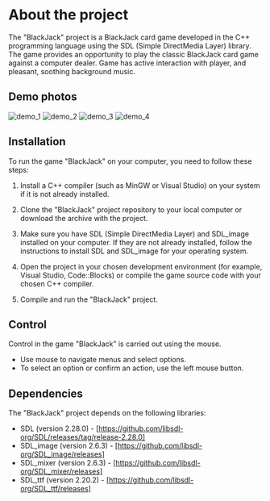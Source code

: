 # About the project

The "BlackJack" project is a BlackJack card game developed in the C++ programming language using the SDL (Simple DirectMedia Layer) library. The game provides an opportunity to play the classic BlackJack card game against a computer dealer. Game has active interaction with player, and pleasant, soothing background music.

## Demo photos

![demo_1](https://github.com/ExPikaPaka/BlackJack/assets/112851715/9a66b6d3-cd24-4b66-af4e-3765a6a9656e)
![demo_2](https://github.com/ExPikaPaka/BlackJack/assets/112851715/32991c61-7fd5-44fb-934e-cc6e1c98cf81)
![demo_3](https://github.com/ExPikaPaka/BlackJack/assets/112851715/fa0bdf39-f41c-4502-90a0-d98d2d29db9b)
![demo_4](https://github.com/ExPikaPaka/BlackJack/assets/112851715/e93c90a9-5ccc-46af-b52c-535d92461dab)



## Installation

To run the game "BlackJack" on your computer, you need to follow these steps:

1. Install a C++ compiler (such as MinGW or Visual Studio) on your system if it is not already installed.

2. Clone the "BlackJack" project repository to your local computer or download the archive with the project.

3. Make sure you have SDL (Simple DirectMedia Layer) and SDL_image installed on your computer. If they are not already installed, follow the instructions to install SDL and SDL_image for your operating system.

4. Open the project in your chosen development environment (for example, Visual Studio, Code::Blocks) or compile the game source code with your chosen C++ compiler.

5. Compile and run the "BlackJack" project.

## Control

Control in the game "BlackJack" is carried out using the mouse.

- Use mouse to navigate menus and select options.
- To select an option or confirm an action, use the left mouse button.

## Dependencies

The "BlackJack" project depends on the following libraries:

- SDL (version 2.28.0) - [https://github.com/libsdl-org/SDL/releases/tag/release-2.28.0]
- SDL_image (version 2.6.3) - [https://github.com/libsdl-org/SDL_image/releases]
- SDL_mixer (version 2.6.3) - [https://github.com/libsdl-org/SDL_mixer/releases]
- SDL_ttf (version 2.20.2) - [https://github.com/libsdl-org/SDL_ttf/releases]

